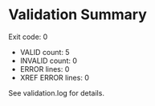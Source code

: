 # Validation Summary

Exit code: 0
- VALID count: 5
- INVALID count: 0
- ERROR lines: 0
- XREF ERROR lines: 0

See validation.log for details.